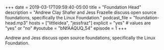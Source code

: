 +++
date = 2019-03-17T09:59:40-05:00
title = "Foundation Head"
description = "Andrew Clay Shafer and Jess Frazelle discuss open source foundations, specifically the Linux Foundation."
podcast_file = "foundation-head.mp3"
hosts = ["littleidea", "jessfraz"]
explicit = "yes" # values are "yes" or "no"
#youtube = "bNfAAQUQ_54"
episode = 1
+++

Andrew and Jess discuss open source foundations, specifically the Linux
Foundation.
